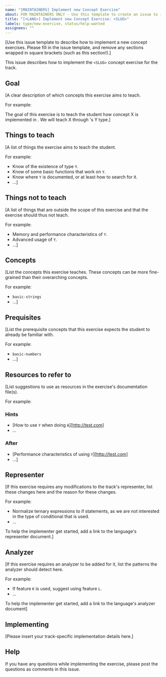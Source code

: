```yaml
---
name: "[MAINTAINERS] Implement new Concept Exercise"
about: FOR MAINTAINERS ONLY - Use this template to create an issue to implement a Concept Exercise
title: "[<LANG>] Implement new Concept Exercise: <SLUG>"
labels: type/new-exercise, status/help-wanted
assignees: ""
---
```


[Use this issue template to describe how to implement a new concept exercises. Please fill in the issue template, and remove any sections wrapped in square brackets (such as this section!).]

This issue describes how to implement the `<SLUG>` concept exercise for the <LANG> track.

## Goal

[A clear description of which concepts this exercise aims to teach.

For example:

The goal of this exercise is to teach the student how concept X is implemented in <LANG>. We will teach X through <LANG>'s Y type.]

## Things to teach

[A list of things the exercise aims to teach the student.

For example:

- Know of the existence of type `Y`.
- Know of some basic functions that work on `Y`.
- Know where `Y` is documented, or at least how to search for it.
- ...]

## Things not to teach

[A list of things that are outside the scope of this exercise and that the exercise should thus not teach.

For example:

- Memory and performance characteristics of `Y`.
- Advanced usage of `Y`.
- ...]

## Concepts

[List the concepts this exercise teaches. These concepts can be more fine-grained than their overarching concepts.

For example:

- `basic-strings`
- ...]

## Prequisites

[List the prerequisite concepts that this exercise expects the student to already be familiar with.

For example:

- `basic-numbers`
- ...]

## Resources to refer to

[List suggestions to use as resources in the exercise's documentation file(s).

For example:

### Hints

- [How to use `Y` when doing `A`][http://test.com]
- ...

### After

- [Performance characteristics of using `Y`][http://test.com]
- ...]

## Representer

[If this exercise requires any modifications to the track's representer, list these changes here and the reason for these changes.

For example:

- Normalize ternary expressions to if statements, as we are not interested in the type of conditional that is used.
- ...

To help the implementer get started, add a link to the language's representer document.]

## Analyzer

[If this exercise requires an analyzer to be added for it, list the patterns the analyzer should detect here.

For example:

- If feature `K` is used, suggest using feature `L`.
- ...

To help the implementer get started, add a link to the language's analyzer document]

## Implementing

[Please insert your track-specific implementation details here.]

## Help

If you have any questions while implementing the exercise, please post the questions as comments in this issue.

